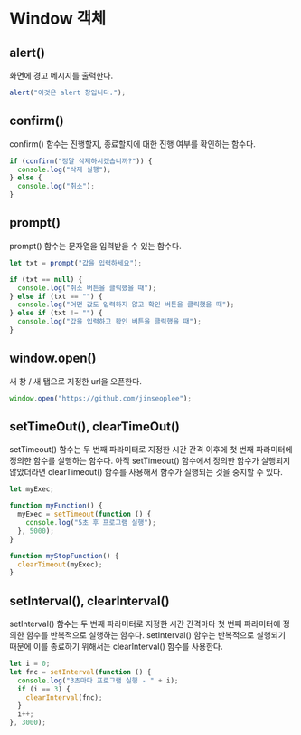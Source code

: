 # Window 객체

## alert()

화면에 경고 메시지를 출력한다.

```javascript
alert("이것은 alert 창입니다.");
```

## confirm()

confirm() 함수는 진행할지, 종료할지에 대한 진행 여부를 확인하는 함수다.

```javascript
if (confirm("정말 삭제하시겠습니까?")) {
  console.log("삭제 실행");
} else {
  console.log("취소");
}
```

## prompt()

prompt() 함수는 문자열을 입력받을 수 있는 함수다.

```javascript
let txt = prompt("값을 입력하세요");

if (txt == null) {
  console.log("취소 버튼을 클릭했을 때");
} else if (txt == "") {
  console.log("어떤 값도 입력하지 않고 확인 버튼을 클릭했을 때");
} else if (txt != "") {
  console.log("값을 입력하고 확인 버튼을 클릭했을 때");
}
```

## window.open()

새 창 / 새 탭으로 지정한 url을 오픈한다.

```javascript
window.open("https://github.com/jinseoplee");
```

## setTimeOut(), clearTimeOut()

setTimeout() 함수는 두 번째 파라미터로 지정한 시간 간격 이후에 첫 번째 파라미터에 정의한 함수를 실행하는 함수다. 아직 setTimeout() 함수에서 정의한 함수가 실행되지 않았더라면 clearTimeout() 함수를 사용해서 함수가 실행되는 것을 중지할 수 있다.

```javascript
let myExec;

function myFunction() {
  myExec = setTimeout(function () {
    console.log("5초 후 프로그램 실행");
  }, 5000);
}

function myStopFunction() {
  clearTimeout(myExec);
}
```

## setInterval(), clearInterval()

setInterval() 함수는 두 번째 파라미터로 지정한 시간 간격마다 첫 번째 파라미터에 정의한 함수를 반복적으로 실행하는 함수다. setInterval() 함수는 반복적으로 실행되기 때문에 이를 종료하기 위해서는 clearInterval() 함수를 사용한다.

```javascript
let i = 0;
let fnc = setInterval(function () {
  console.log("3초마다 프로그램 실행 - " + i);
  if (i == 3) {
    clearInterval(fnc);
  }
  i++;
}, 3000);
```
